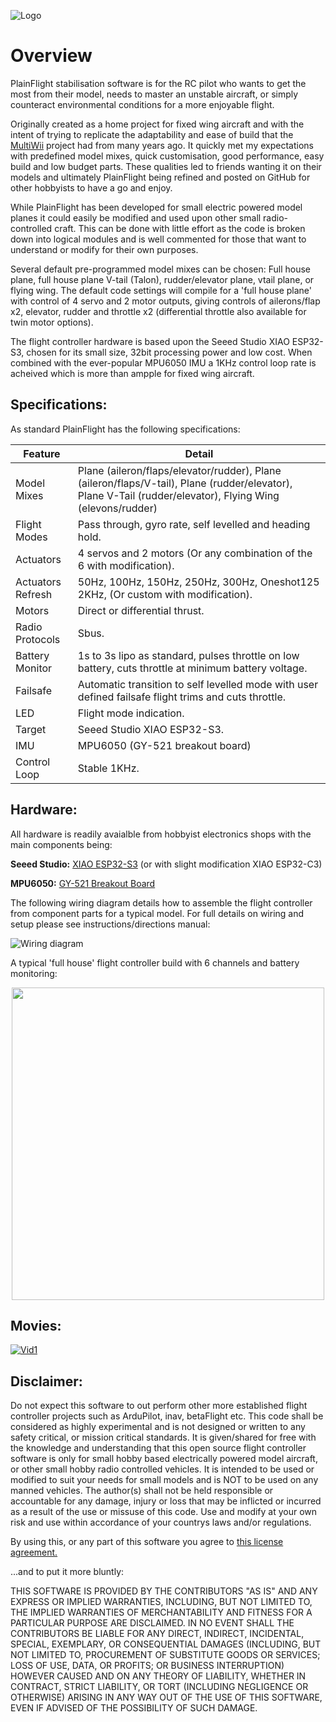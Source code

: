![Logo](https://github.com/plainFlight/plainFlightController/blob/main/assets/images/PlainFlight%20Logo%20Large.PNG)
# Overview
PlainFlight stabilisation software is for the RC pilot who wants to get the most from their model, needs to master an unstable aircraft, or simply counteract environmental conditions for a more enjoyable flight.

Originally created as a home project for fixed wing aircraft and with the intent of trying to replicate the adaptability and ease of build that the [MultiWii](https://code.google.com/archive/p/multiwii/) project had from many years ago. It quickly met my expectations with predefined model mixes, quick customisation, good performance, easy build and low budget parts. These qualities led to friends wanting it on their models and ultimately PlainFlight being refined and posted on GitHub for other hobbyists to have a go and enjoy.

While PlainFlight has been developed for small electric powered model planes it could easily be modified and used upon other small radio-controlled craft. This can be done with little effort as the code is broken down into logical modules and is well commented for those that want to understand or modify for their own purposes.

Several default pre-programmed model mixes can be chosen: Full house plane, full house plane V-tail (Talon), rudder/elevator plane, vtail plane, or flying wing. The default code settings will compile for a 'full house plane' with control of 4 servo and 2 motor outputs, giving controls of ailerons/flap x2, elevator, rudder and throttle x2 (differential throttle also available for twin motor options).

The flight controller hardware is based upon the Seeed Studio XIAO ESP32-S3, chosen for its small size, 32bit processing power and low cost. When combined with the ever-popular MPU6050 IMU a 1KHz control loop rate is acheived which is more than ampple for fixed wing aircraft. 

## Specifications:
As standard PlainFlight has the following specifications:

| Feature       | Detail        |
| ------------- | ------------- |
| Model Mixes   | Plane (aileron/flaps/elevator/rudder), Plane (aileron/flaps/V-tail), Plane (rudder/elevator), Plane V-Tail (rudder/elevator), Flying Wing (elevons/rudder) |
| Flight Modes  | Pass through, gyro rate, self levelled and heading hold.  |
| Actuators     | 4 servos and 2 motors (Or any combination of the 6 with modification).  |
| Actuators Refresh | 50Hz, 100Hz, 150Hz, 250Hz, 300Hz, Oneshot125 2KHz, (Or custom with modification).|
| Motors | Direct or differential thrust. |
| Radio Protocols | Sbus. |
| Battery Monitor | 1s to 3s lipo as standard, pulses throttle on low battery, cuts throttle at minimum battery voltage.|
| Failsafe | Automatic transition to self levelled mode with user defined failsafe flight trims and cuts throttle.|
| LED | Flight mode indication.|
| Target| Seeed Studio XIAO ESP32-S3.|
| IMU| MPU6050 (GY-521 breakout board)|
| Control Loop| Stable 1KHz.|

## Hardware:

All hardware is readily avaialble from hobbyist electronics shops with the main components being:

**Seeed Studio:** [XIAO ESP32-S3](https://wiki.seeedstudio.com/xiao_esp32s3_getting_started/) (or with slight modification XIAO ESP32-C3)

**MPU6050:** [GY-521 Breakout Board](https://www.amazon.co.uk/MPU-6050-Accelerometer-Gyroscope-Converter-Arduino/dp/B0BZXT477Z/ref=sr_1_7?crid=1PUDPKVVKYGMW&keywords=gy-521%2Bmpu6050%2Bimu&qid=1700420083&sprefix=GY-521%2Caps%2C316&sr=8-7&th=1)

The following wiring diagram details how to assemble the flight controller from component parts for a typical model. For full details on wiring and setup please see instructions/directions manual:

![Wiring diagram](https://github.com/plainFlight/plainFlightController/blob/main/assets/images/plainFlight%20Controller%20Connection%20Diagram.png)

A typical 'full house' flight controller build with 6 channels and battery monitoring:
<p align="center">
<img src="https://github.com/plainFlight/plainFlightController/blob/main/assets/images/PF_5V_Build.PNG" width="500">
</p>

## Movies:

[![Vid1](https://github.com/plainFlight/plainFlightController/blob/main/assets/images/vid1.PNG)](https://www.youtube.com/watch?v=p915di-Q9Ok)

## Disclaimer:

Do not expect this software to out perform other more established flight controller projects such as ArduPilot, inav, betaFlight etc. This code shall be considered as highly experimental and is not designed or written to any safety critical, or mission critical standards. It is given/shared for free with the knowledge and understanding that this open source flight controller software is only for small hobby based electrically powered model aircraft, or other small hobby radio controlled vehicles. It is intended to be used or modified to suit your needs for small models and is NOT to be used on any manned vehicles. The author(s) shall not be held responsible or accountable for any damage, injury or loss that may be inflicted or incurred as a result of the use or missuse of this code. Use and modify at your own risk and use within accordance of your countrys laws and/or regulations. 

By using this, or any part of this software you agree to [this license agreement.](https://github.com/plainFlight/plainFlightController/blob/main/LICENSE)

...and to put it more bluntly:

THIS SOFTWARE IS PROVIDED BY THE CONTRIBUTORS "AS IS" AND ANY EXPRESS OR IMPLIED WARRANTIES, INCLUDING, BUT NOT LIMITED TO, THE IMPLIED WARRANTIES OF MERCHANTABILITY AND FITNESS FOR A PARTICULAR PURPOSE ARE DISCLAIMED. IN NO EVENT SHALL THE CONTRIBUTORS BE LIABLE FOR ANY DIRECT, INDIRECT, INCIDENTAL, SPECIAL, EXEMPLARY, OR CONSEQUENTIAL DAMAGES (INCLUDING, BUT NOT LIMITED TO, PROCUREMENT OF SUBSTITUTE GOODS OR SERVICES; LOSS OF USE, DATA, OR PROFITS; OR BUSINESS INTERRUPTION) HOWEVER CAUSED AND ON ANY THEORY OF LIABILITY, WHETHER IN CONTRACT, STRICT LIABILITY, OR TORT (INCLUDING NEGLIGENCE OR OTHERWISE) ARISING IN ANY WAY OUT OF THE USE OF THIS SOFTWARE, EVEN IF ADVISED OF THE POSSIBILITY OF SUCH DAMAGE.
